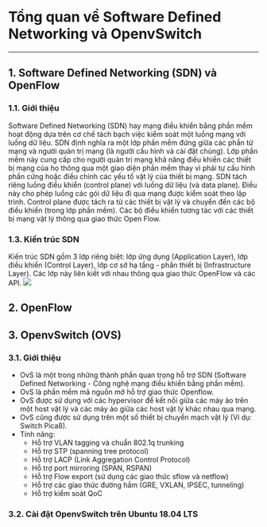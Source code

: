 # Tổng quan về Software Defined Networking và OpenvSwitch
---
## 1. Software Defined Networking (SDN) và OpenFlow
### 1.1. Giới thiệu
Software Defined Networking (SDN) hay mạng điều khiển bằng phần mềm hoạt động dựa trên cơ chế tách bạch việc kiểm soát một luồng mạng với luồng dữ liệu. SDN định nghĩa ra một lớp phần mềm đứng giữa các phần tử mạng và người quản trị mạng (là người cấu hình và cài đặt chúng). Lớp phần mềm này cung cấp cho người quản trị mạng khả năng điều khiển các thiết bị mạng của họ thông qua một giao diện phần mềm thay vì phải tự cấu hình phần cứng hoặc điều chỉnh các yếu tố vật lý của thiết bị mạng. 
SDN tách riêng luồng điều khiển (control plane) với luồng dữ liệu (và data plane). Điều này cho phép luồng các gói dữ liệu đi qua mạng được kiểm soát theo lập trình. Control plane được tách ra từ các thiết bị vật lý và chuyển đến các bộ điều khiển (trong lớp phần mềm). Các bộ điều khiển tương tác với các thiết bị mạng vật lý thông qua giao thức Open Flow. 

### 1.3. Kiến trúc SDN
Kiến trúc SDN gồm 3 lớp riêng biệt: lớp ứng dụng (Application Layer), lớp điều khiển (Control Layer), lớp cơ sở hạ tầng - phần thiết bị (Infrastructure Layer). Các lớp này liên kiết với nhau thông qua giao thức OpenFlow và các API.
![](images/1-OVS-Introduction/1-DSN-Architecture.png)

## 2. OpenFlow
## 3. OpenvSwitch (OVS)
### 3.1. Giới thiệu
- OvS là một trong những thành phần quan trọng hỗ trợ SDN (Software Defined Networking - Công nghệ mạng điều khiển bằng phần mềm).
- OvS là phần mềm mã nguồn mở hỗ trợ giao thức Openflow.
- OvS được sử dụng với các hypervisor để kết nối giữa các máy ảo trên một host vật lý và các máy ảo giữa các host vật lý khác nhau qua mạng.
- OvS cũng được sử dụng trên một số thiết bị chuyển mạch vật lý (Ví dụ: Switch Pica8).
- Tính năng:
    - Hỗ trợ VLAN tagging và chuẩn 802.1q trunking
    - Hỗ trợ STP (spanning tree protocol)
    - Hỗ trợ LACP (Link Aggregation Control Protocol)
    - Hỗ trợ port mirroring (SPAN, RSPAN)
    - Hỗ trợ Flow export (sử dụng các giao thức sflow và netflow)
    - Hỗ trợ các giao thức đường hầm (GRE, VXLAN, IPSEC, tunneling)
    - Hỗ trợ kiểm soát QoC

### 3.2. Cài đặt OpenvSwitch trên Ubuntu 18.04 LTS